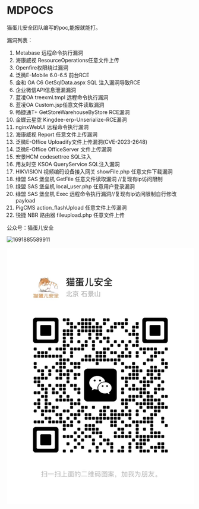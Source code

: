 # MDPOCS

猫蛋儿安全团队编写的poc,能报就能打。

漏洞列表：

1. Metabase 远程命令执行漏洞
2. 海康威视 ResourceOperations任意文件上传
3. Openfire权限绕过漏洞
4. 泛微E-Mobile 6.0-6.5 前台RCE
5. 金和 OA C6 GetSqlData.aspx SQL 注入漏洞导致RCE
6. 企业微信API信息泄漏漏洞
7. 蓝凌OA treexml.tmpl 远程命令执行漏洞
8. 蓝凌OA Custom.jsp任意文件读取漏洞
9. 畅捷通T+ GetStoreWarehouseByStore RCE漏洞
10. 金蝶云星空 Kingdee-erp-Unserialize-RCE漏洞
11. nginxWebUI 远程命令执行漏洞
12. 海康威视 Report 任意文件上传漏洞
13. 泛微E-Office Uploadify文件上传漏洞(CVE-2023-2648)
14. 泛微E-Office OfficeServer 文件上传漏洞
15. 宏景HCM codesettree SQL注入
16. 用友时空 KSOA QueryService SQL注入漏洞
17. HIKVISION 视频编码设备接入网关 showFile.php 任意文件下载漏洞
18. 绿盟 SAS 堡垒机 GetFile 任意文件读取漏洞  //复现有ip访问限制
19. 绿盟 SAS 堡垒机 local_user.php 任意用户登录漏洞
20. 绿盟 SAS 堡垒机 Exec 远程命令执行漏洞//复现有ip访问限制自行修改payload
21. PigCMS action_flashUpload 任意文件上传漏洞
22. 锐捷 NBR 路由器 fileupload.php 任意文件上传

公众号：猫蛋儿安全

![1691885589911](image/README/1691885589911.png)

![wx](image/README/猫蛋儿微信.jpeg)
